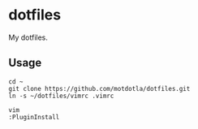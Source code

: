 # dotfiles

My dotfiles.

## Usage

```
cd ~
git clone https://github.com/motdotla/dotfiles.git
ln -s ~/dotfiles/vimrc .vimrc
```

```
vim
:PluginInstall
```

